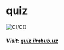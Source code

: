# quiz
![CI/CD](https://github.com/Rizo11/quiz/actions/workflows/dotnet.yml/badge.svg?event=push)

##### Visit: [quiz.ilmhub.uz](https://rizo11.github.io/quiz/)
